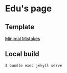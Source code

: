 # Edu's page

## Template

[Minimal Mistakes](https://mmistakes.github.io/minimal-mistakes/)

## Local build

    $ bundle exec jekyll serve


